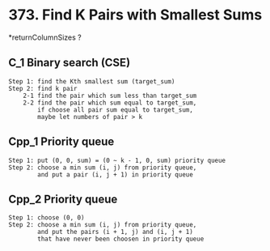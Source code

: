 # 373. Find K Pairs with Smallest Sums

*returnColumnSizes ? <br/>

## C_1 Binary search (CSE)
```
Step 1: find the Kth smallest sum (target_sum)
Step 2: find k pair
    2-1 find the pair which sum less than target_sum
    2-2 find the pair which sum equal to target_sum, 
        if choose all pair sum equal to target_sum, 
        maybe let numbers of pair > k
```

## Cpp_1 Priority queue
```
Step 1: put (0, 0, sum) = (0 ~ k - 1, 0, sum) priority queue
Step 2: choose a min sum (i, j) from priority queue, 
        and put a pair (i, j + 1) in priority queue
```

## Cpp_2 Priority queue
```
Step 1: choose (0, 0)
Step 2: choose a min sum (i, j) from priority queue, 
        and put the pairs (i + 1, j) and (i, j + 1) 
        that have never been choosen in priority queue
```